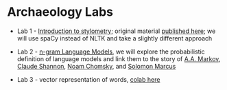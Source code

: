 # Archaeology Labs

- Lab 1 - [Introduction to stylometry](https://github.com/senisioi/archaeology/blob/main/labs/L1.md); original material [published here](https://doi.org/10.46430/phen0078); we will use spaCy instead of NLTK and take a slightly different approach

- Lab 2 - [n-gram Language Models](https://github.com/senisioi/archaeology/blob/main/labs/L2.md), we will explore the probabilistic definition of language models and link them to the story of [A.A. Markov](https://www.americanscientist.org/article/first-links-in-the-markov-chain), [Claude Shannon](https://www.princeton.edu/~wbialek/rome/refs/shannon_51.pdf), [Noam Chomsky](https://chomsky.info/wp-content/uploads/195609-.pdf), and [Solomon Marcus](http://dspace.bcu-iasi.ro/handle/123456789/2760)

- Lab 3 - vector representation of words, [colab here](https://colab.research.google.com/drive/10FDqqXDQMhDZVdrHmclDBk3bSu8uNxne?usp=sharing)